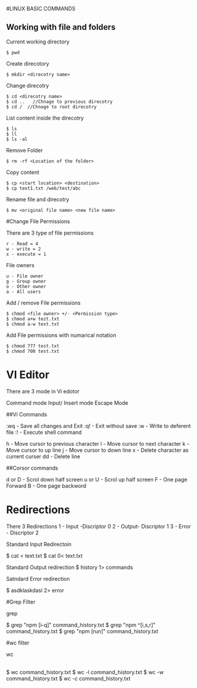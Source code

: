 #LINUX BASIC COMMANDS

## Working with file and folders

Current working directory

    $ pwd

Create direcotory

    $ mkdir <direcotry name>

Change direcotry

    $ cd <direcotry name>
    $ cd ..   //Chnage to previous direcotry
    $ cd /  //Chnage to root direcotry

List content inside the direcotry

    $ ls
    $ ll
    $ ls -al


Remove Folder 

    $ rm -rf <Location of the folder> 


Copy content 

    $ cp <start location> <destination>
    $ cp text1.txt /web/test/abc

Rename file and direcotry

    $ mv <original file name> <new file name>



#Change File Permissions

There are 3 type of file permissions 

    r - Read = 4
    w - write = 2
    x - execute = 1

File owners

    u - File owner
    g - Group owner
    o - Other owner
    a - All users


Add / remove  File permissions

    $ chmod <file owner> +/- <Permission type>
    $ chmod a+w tezt.txt
    $ chmod a-w text.txt

Add File permissions with numarical notation

    $ chmod 777 test.txt
    $ chmod 700 test.txt



# VI Editor

There are 3 mode in Vi edotor

Command mode
Input/ Insert mode
Escape Mode

##Vi Commands 

:wq - Save all changes and Exit
:q! - Exit without save
:w <file name>  - Write to deferent file
:! - Execute shell command

h - Move cursor to previous character
l - Move cursor to next character
k - Move cursor to up line
j - Move cursor to down line
x - Delete character as current curser
dd - Delete line

##Corsor commands

<Ctrl> d or D - Scrol down half screen
<Ctrl> u or U - Scrol up half screen
<Ctrl> F - One page Forward
<Ctrl> B - One page backword



# Redirections

There 3 Redirections
1 - Input -Discriptor 0 
2 - Output- Discriptor 1
3 - Error - Discriptor 2

Standard Input Redirectoin

$ cat < text.txt
$ cat 0< text.txt

Standard Output redirection
$ history 1> commands

Satndard Error redirection

$ asdklaskdasl 2> error


#Grep Filter

grep <pattern> <file name>

$ grep "npm [i-q]" command_history.txt
$ grep "npm ^[i,s,r]" command_history.txt
$ grep "npm [run]" command_history.txt


#wc filter

wc <option> <file name>

$ wc command_history.txt
$ wc -l command_history.txt
$ wc -w command_history.txt
$ wc -c command_history.txt



























